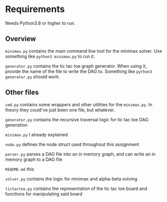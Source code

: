 # Requirements
Needs Python3.8 or higher to run. 

## Overview
`minimax.py` contains the main command line tool for the minimax solver.
Use something like `python3 minimax.py` to run it. 


`generator.py` contains the tic tac toe graph generator.
When using it, provide the name of the file to write the DAG to.
Something like `python3 generator.py` should work.

## Other files

`cmd.py` contains some wrappers and other utilities for the `minimax.py`.
In theory they could've just been one file, but whatever.

`generator.py` contains the recursive traversal logic for tic tac toe DAG generation 

`minimax.py` I already explained

`node.py` defines the node struct used throughout this assignment

`parser.py` parses a DAG file into an in memory graph, and can write
an in memory graph to a DAG file

`README.md` this

`solver.py` contains the logic for minimax and alpha-beta solving

`tictactoe.py` contains the representation of the tic tac toe board
and functions for manipulating said board
